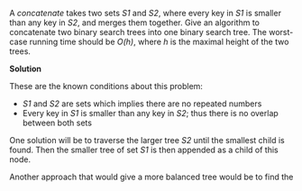 A *concatenate* takes two sets *S1* and *S2*, where every key in *S1* is smaller than any key in *S2*, and merges them together. Give an algorithm to concatenate two binary search trees into one binary search tree. The worst-case running time should be *O(h)*, where *h* is the maximal height of the two trees.

**Solution**

These are the known conditions about this problem:

 * *S1* and *S2* are sets which implies there are no repeated numbers
 * Every key in *S1* is smaller than any key in *S2*; thus there is no overlap between both sets

One solution will be to traverse the larger tree *S2* until the smallest child is found. Then the smaller tree of set *S1* is then appended as a child of this node.

Another approach that would give a more balanced tree would be to find the 